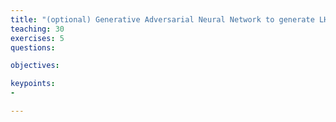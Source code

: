 ```yaml
---
title: "(optional) Generative Adversarial Neural Network to generate LHC events"
teaching: 30
exercises: 5
questions:

objectives:

keypoints:
-

---
```

